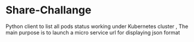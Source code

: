 # Share-Challange
Python client to list all pods status working under Kubernetes cluster , The main purpose is to launch a micro service url for displaying json format
